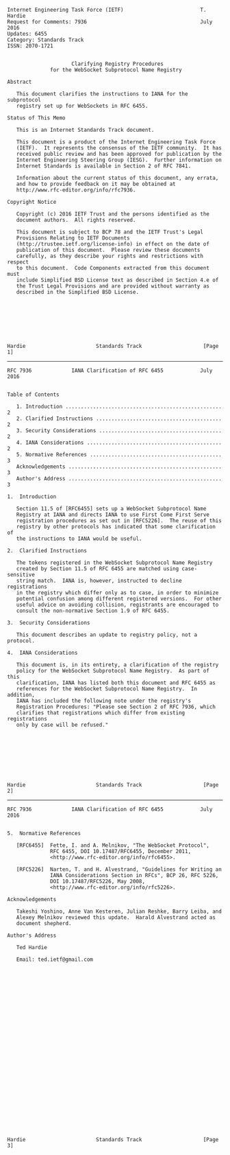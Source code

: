     Internet Engineering Task Force (IETF)                         T. Hardie
    Request for Comments: 7936                                     July 2016
    Updates: 6455
    Category: Standards Track
    ISSN: 2070-1721


                         Clarifying Registry Procedures
                  for the WebSocket Subprotocol Name Registry

    Abstract

       This document clarifies the instructions to IANA for the subprotocol
       registry set up for WebSockets in RFC 6455.

    Status of This Memo

       This is an Internet Standards Track document.

       This document is a product of the Internet Engineering Task Force
       (IETF).  It represents the consensus of the IETF community.  It has
       received public review and has been approved for publication by the
       Internet Engineering Steering Group (IESG).  Further information on
       Internet Standards is available in Section 2 of RFC 7841.

       Information about the current status of this document, any errata,
       and how to provide feedback on it may be obtained at
       http://www.rfc-editor.org/info/rfc7936.

    Copyright Notice

       Copyright (c) 2016 IETF Trust and the persons identified as the
       document authors.  All rights reserved.

       This document is subject to BCP 78 and the IETF Trust's Legal
       Provisions Relating to IETF Documents
       (http://trustee.ietf.org/license-info) in effect on the date of
       publication of this document.  Please review these documents
       carefully, as they describe your rights and restrictions with respect
       to this document.  Code Components extracted from this document must
       include Simplified BSD License text as described in Section 4.e of
       the Trust Legal Provisions and are provided without warranty as
       described in the Simplified BSD License.








    Hardie                       Standards Track                    [Page 1]

------------------------------------------------------------------------

``` newpage
RFC 7936             IANA Clarification of RFC 6455            July 2016


Table of Contents

   1. Introduction ................................................... 2
   2. Clarified Instructions ......................................... 2
   3. Security Considerations ........................................ 2
   4. IANA Considerations ............................................ 2
   5. Normative References ........................................... 3
   Acknowledgements .................................................. 3
   Author's Address .................................................. 3

1.  Introduction

   Section 11.5 of [RFC6455] sets up a WebSocket Subprotocol Name
   Registry at IANA and directs IANA to use First Come First Serve
   registration procedures as set out in [RFC5226].  The reuse of this
   registry by other protocols has indicated that some clarification of
   the instructions to IANA would be useful.

2.  Clarified Instructions

   The tokens registered in the WebSocket Subprotocol Name Registry
   created by Section 11.5 of RFC 6455 are matched using case-sensitive
   string match.  IANA is, however, instructed to decline registrations
   in the registry which differ only as to case, in order to minimize
   potential confusion among different registered versions.  For other
   useful advice on avoiding collision, registrants are encouraged to
   consult the non-normative Section 1.9 of RFC 6455.

3.  Security Considerations

   This document describes an update to registry policy, not a protocol.

4.  IANA Considerations

   This document is, in its entirety, a clarification of the registry
   policy for the WebSocket Subprotocol Name Registry.  As part of this
   clarification, IANA has listed both this document and RFC 6455 as
   references for the WebSocket Subprotocol Name Registry.  In addition,
   IANA has included the following note under the registry's
   Registration Procedures: "Please see Section 2 of RFC 7936, which
   clarifies that registrations which differ from existing registrations
   only by case will be refused."









Hardie                       Standards Track                    [Page 2]
```

------------------------------------------------------------------------

``` newpage
RFC 7936             IANA Clarification of RFC 6455            July 2016


5.  Normative References

   [RFC6455]  Fette, I. and A. Melnikov, "The WebSocket Protocol",
              RFC 6455, DOI 10.17487/RFC6455, December 2011,
              <http://www.rfc-editor.org/info/rfc6455>.

   [RFC5226]  Narten, T. and H. Alvestrand, "Guidelines for Writing an
              IANA Considerations Section in RFCs", BCP 26, RFC 5226,
              DOI 10.17487/RFC5226, May 2008,
              <http://www.rfc-editor.org/info/rfc5226>.

Acknowledgements

   Takeshi Yoshino, Anne Van Kesteren, Julian Reshke, Barry Leiba, and
   Alexey Melnikov reviewed this update.  Harald Alvestrand acted as
   document shepherd.

Author's Address

   Ted Hardie

   Email: ted.ietf@gmail.com





























Hardie                       Standards Track                    [Page 3]
```
